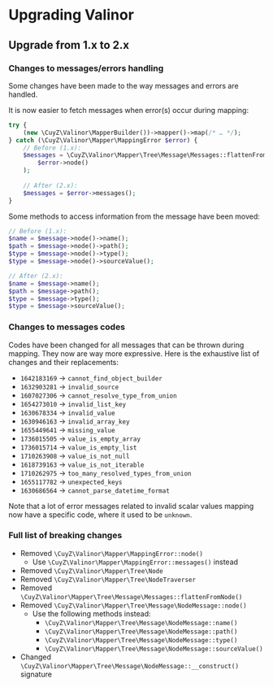 # Upgrading Valinor

## Upgrade from 1.x to 2.x

### Changes to messages/errors handling

Some changes have been made to the way messages and errors are handled.

It is now easier to fetch messages when error(s) occur during mapping:

```php
try {
    (new \CuyZ\Valinor\MapperBuilder())->mapper()->map(/* … */);
} catch (\CuyZ\Valinor\Mapper\MappingError $error) {
    // Before (1.x):
    $messages = \CuyZ\Valinor\Mapper\Tree\Message\Messages::flattenFromNode(
        $error->node()
    );
    
    // After (2.x):
    $messages = $error->messages();
}
```

Some methods to access information from the message have been moved:

```php
// Before (1.x):
$name = $message->node()->name();
$path = $message->node()->path();
$type = $message->node()->type();
$type = $message->node()->sourceValue();

// After (2.x):
$name = $message->name();
$path = $message->path();
$type = $message->type();
$type = $message->sourceValue();
```

### Changes to messages codes

Codes have been changed for all messages that can be thrown during mapping. They
now are way more expressive. Here is the exhaustive list of changes and their
replacements:

- `1642183169` → `cannot_find_object_builder`
- `1632903281` → `invalid_source`
- `1607027306` → `cannot_resolve_type_from_union`
- `1654273010` → `invalid_list_key`
- `1630678334` → `invalid_value`
- `1630946163` → `invalid_array_key`
- `1655449641` → `missing_value`
- `1736015505` → `value_is_empty_array`
- `1736015714` → `value_is_empty_list`
- `1710263908` → `value_is_not_null`
- `1618739163` → `value_is_not_iterable`
- `1710262975` → `too_many_resolved_types_from_union`
- `1655117782` → `unexpected_keys`
- `1630686564` → `cannot_parse_datetime_format`

Note that a lot of error messages related to invalid scalar values mapping now
have a specific code, where it used to be `unknown`.

### Full list of breaking changes

- Removed `\CuyZ\Valinor\Mapper\MappingError::node()`
    * Use `\CuyZ\Valinor\Mapper\MappingError::messages()` instead
- Removed `\CuyZ\Valinor\Mapper\Tree\Node`
- Removed `\CuyZ\Valinor\Mapper\Tree\NodeTraverser`
- Removed `\CuyZ\Valinor\Mapper\Tree\Message\Messages::flattenFromNode()`
- Removed `\CuyZ\Valinor\Mapper\Tree\Message\NodeMessage::node()`
    * Use the following methods instead:
        - `\CuyZ\Valinor\Mapper\Tree\Message\NodeMessage::name()`
        - `\CuyZ\Valinor\Mapper\Tree\Message\NodeMessage::path()`
        - `\CuyZ\Valinor\Mapper\Tree\Message\NodeMessage::type()`
        - `\CuyZ\Valinor\Mapper\Tree\Message\NodeMessage::sourceValue()`
- Changed `\CuyZ\Valinor\Mapper\Tree\Message\NodeMessage::__construct()` signature
